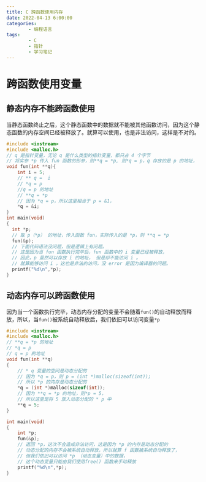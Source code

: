 ```yaml
---
title: C 跨函数使用内存
date: 2022-04-13 6:00:00
categories:
        - 编程语言
tags:
        - C
        - 指针
        - 学习笔记
---
```


# 跨函数使用变量

## 静态内存不能跨函数使用

当静态函数终止之后，这个静态函数中的数据就不能被其他函数访问，因为这个静态函数的内存空间已经被释放了。就算可以使用，也是非法访问，这样是不对的。

```c
#include <iostream>
#include <malloc.h>
// q 是指针变量，无论 q 是什么类型的指针变量，都只占 4 个字节
// 将实参 *p 传入 fun 函数的形参，则**q = *p, 则*q = p，q 存放的是 p 的地址，
void fun(int **q){
    int i = 5;
    // ** q =  i
    // *q = p
    //q = p 的地址
    // **q = *p
    // 因为 *q = p，所以这里相当于 p = &1，
    *q = &i;
}
int main(void)
{
  int *p;
  // 取 p（*p） 的地址，传入函数 fun，实际传入的是 *p，则 **q = *p
  fun(&p);
  // 下面代码语法没问题，但是逻辑上有问题。
  // 这是因为当 fun 函数执行完毕后，fun 函数中的 i 变量已经被释放，
  // 因此，p 虽然可以存放 i 的地址， 但是却不能访问 i 。
  // 就算能够访问 i ，这也是非法的访问，没 error 是因为编译器的问题。
  printf("%d\n",*p);
}
```

## 动态内存可以跨函数使用

因为当一个函数执行完毕，动态内存分配的变量不会随着`fun()`的自动释放而释放，所以，当`fun()`被系统自动释放后，我们依旧可以访问变量`*p`

```c
#include <iostream>
#include <malloc.h>
// **q = *p 的地址
// *q = p
// q = p 的地址
void fun(int **q)
{
    // * q 变量的空间是动态分配的
    // 因为 *q = p，则 p = (int *)malloc(sizeof(int));
    // 所以 *p 的内存是动态分配的
    *q = (int *)malloc(sizeof(int));
    // 因为 **q = *p 的地址，则*p = 5，
    // 所以这里是将 5 放入动态分配的 * p 中
    **q = 5;
}

int main(void)
{
    int *p;
    fun(&p);
    // 返回 *p，这次不会造成非法访问，这是因为 *p 的内存是动态分配的
    // 动态分配的内存不会被系统自动释放，所以就算 f 函数被系统自动释放了，
    // 但我们依旧可以访问 *p （动态变量）中的数据，
    // 这个动态变量只能由我们使用free() 函数来手动释放
    printf("%d\n",*p);
}

```
